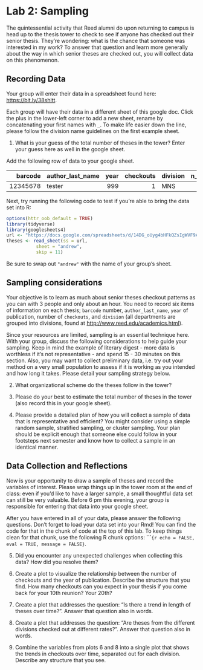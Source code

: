 Lab 2: Sampling
================

The quintessential activity that Reed alumni do upon returning to campus
is head up to the thesis tower to check to see if anyone has checked out
their senior thesis. They’re wondering: what is the chance that someone
was interested in my work? To answer that question and learn more
generally about the way in which senior theses are checked out, you will
collect data on this phenomenon.

## Recording Data

Your group will enter their data in a spreadsheet found here:
<https://bit.ly/38shltt>.

Each group will have their data in a different sheet of this google doc.
Click the plus in the lower-left corner to add a new sheet, rename by
concatenating your first names with `_`. To make life easier down the
line, please follow the division name guidelines on the first example
sheet.

1.  What is your guess of the total number of theses in the tower? Enter
    your guess here as well in the google sheet.

Add the following row of data to your google
sheet.

|  barcode | author\_last\_name | year | checkouts | division | n\_pages |
| -------: | :----------------- | ---: | --------: | :------- | -------: |
| 12345678 | tester             |  999 |         1 | MNS      |      100 |

Next, try running the following code to test if you’re able to bring the
data set into R:

``` r
options(httr_oob_default = TRUE)
library(tidyverse)
library(googlesheets4)
url <- "https://docs.google.com/spreadsheets/d/14DG_oUyg4bHFkQZsIgWVF9A042lw4ft9uWVAI4yTqyY/edit?usp=sharing"
theses <- read_sheet(ss = url,
           sheet = "andrew",
           skip = 11)
```

Be sure to swap out `"andrew"` with the name of your group’s sheet.

## Sampling considerations

Your objective is to learn as much about senior theses checkout patterns
as you can with 3 people and only about an hour. You need to record six
items of information on each thesis; `barcode` number,
`author_last_name`, `year` of publication, number of `checkouts`, and
`division` (all departments are grouped into divisions, found at
<http://www.reed.edu/academics.html>).

Since your resources are limited, sampling is an essential technique
here. With your group, discuss the following considerations to help
guide your sampling. Keep in mind the example of literary digest - more
data is worthless if it’s not representative - and spend 15 - 30 minutes
on this section. Also, you may want to collect preliminary data,
i.e. try out your method on a very small population to assess if it is
working as you intended and how long it takes. Please detail your
sampling strategy below.

2.  What organizational scheme do the theses follow in the tower?

3.  Please do your best to estimate the total number of theses in the
    tower (also record this in your google sheet).

4.  Please provide a detailed plan of how you will collect a sample of
    data that is representative and efficient? You might consider using
    a simple random sample, stratified sampling, or cluster sampling.
    Your plan should be explicit enough that someone else could follow
    in your footsteps next semester and know how to collect a sample in
    an identical manner.

## Data Collection and Reflections

Now is your opportunity to draw a sample of theses and record the
variables of interest. Please wrap things up in the tower room at the
end of class: even if you’d like to have a larger sample, a small
thoughtful data set can still be very valuable. Before 6 pm this
evening, your group is responsible for entering that data into your
google sheet.

After you have entered in all of your data, please answer the following
questions. Don’t forget to load your data set into your Rmd\! You can
find the code for that in the chunk of code at the top of this lab. To
keep things clean for that chunk, use the following R chunk options:
\`\`\``{r echo = FALSE, eval = TRUE, message = FALSE}`.

5.  Did you encounter any unexpected challenges when collecting this
    data? How did you resolve them?

6.  Create a plot to visualize the relationship between the number of
    checkouts and the year of publication. Describe the structure that
    you find. How many checkouts can you expect in your thesis if you
    come back for your 10th reunion? Your 20th?

7.  Create a plot that addresses the question: “Is there a trend in
    length of theses over time?”. Answer that question also in words.

8.  Create a plot that addresses the question: “Are theses from the
    different divisions checked out at different rates?”. Answer that
    question also in words.

9.  Combine the variables from plots 6 and 8 into a single plot that
    shows the trends in checkouts over time, separated out for each
    division. Describe any structure that you see.
